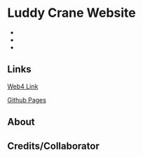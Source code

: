 # Luddy Crane Website

<!-- Table of Contents -->

- [](#links)
- [](#about)
- [](#creditscollaborator)

## Links

<!-- Link to the Schools's Server -->

[Web4 Link]()

<!-- Link to Github Pages -->

[Github Pages](https://pjiceskull.github.io/LuddyCrane_Website/)

## About

## Credits/Collaborator

